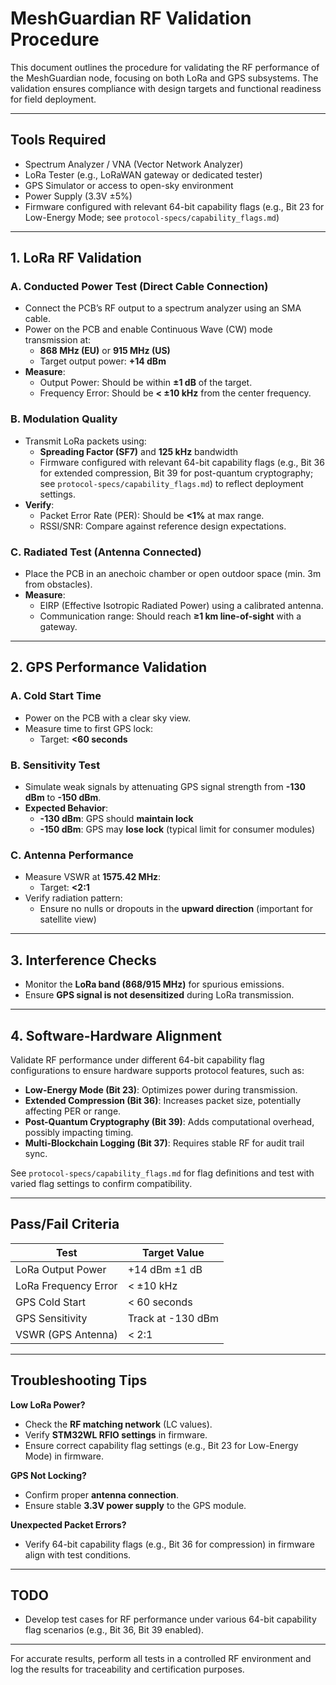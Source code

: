 # MeshGuardian RF Validation Procedure

This document outlines the procedure for validating the RF performance of the MeshGuardian node, focusing on both LoRa and GPS subsystems. The validation ensures compliance with design targets and functional readiness for field deployment.

---

## Tools Required

- Spectrum Analyzer / VNA (Vector Network Analyzer)  
- LoRa Tester (e.g., LoRaWAN gateway or dedicated tester)  
- GPS Simulator or access to open-sky environment  
- Power Supply (3.3V ±5%)  
- Firmware configured with relevant 64-bit capability flags (e.g., Bit 23 for Low-Energy Mode; see `protocol-specs/capability_flags.md`)

---

## 1. LoRa RF Validation

### A. Conducted Power Test (Direct Cable Connection)

- Connect the PCB’s RF output to a spectrum analyzer using an SMA cable.
- Power on the PCB and enable Continuous Wave (CW) mode transmission at:
  - **868 MHz (EU)** or **915 MHz (US)**
  - Target output power: **+14 dBm**
- **Measure**:
  - Output Power: Should be within **±1 dB** of the target.
  - Frequency Error: Should be **< ±10 kHz** from the center frequency.

### B. Modulation Quality

- Transmit LoRa packets using:
  - **Spreading Factor (SF7)** and **125 kHz** bandwidth
  - Firmware configured with relevant 64-bit capability flags (e.g., Bit 36 for extended compression, Bit 39 for post-quantum cryptography; see `protocol-specs/capability_flags.md`) to reflect deployment settings.
- **Verify**:
  - Packet Error Rate (PER): Should be **<1%** at max range.
  - RSSI/SNR: Compare against reference design expectations.

### C. Radiated Test (Antenna Connected)

- Place the PCB in an anechoic chamber or open outdoor space (min. 3m from obstacles).
- **Measure**:
  - EIRP (Effective Isotropic Radiated Power) using a calibrated antenna.
  - Communication range: Should reach **≥1 km line-of-sight** with a gateway.

---

## 2. GPS Performance Validation

### A. Cold Start Time

- Power on the PCB with a clear sky view.
- Measure time to first GPS lock:
  - Target: **<60 seconds**

### B. Sensitivity Test

- Simulate weak signals by attenuating GPS signal strength from **-130 dBm** to **-150 dBm**.
- **Expected Behavior**:
  - **-130 dBm**: GPS should **maintain lock**
  - **-150 dBm**: GPS may **lose lock** (typical limit for consumer modules)

### C. Antenna Performance

- Measure VSWR at **1575.42 MHz**:
  - Target: **<2:1**
- Verify radiation pattern:
  - Ensure no nulls or dropouts in the **upward direction** (important for satellite view)

---

## 3. Interference Checks

- Monitor the **LoRa band (868/915 MHz)** for spurious emissions.
- Ensure **GPS signal is not desensitized** during LoRa transmission.

---

## 4. Software-Hardware Alignment

Validate RF performance under different 64-bit capability flag configurations to ensure hardware supports protocol features, such as:
- **Low-Energy Mode (Bit 23)**: Optimizes power during transmission.
- **Extended Compression (Bit 36)**: Increases packet size, potentially affecting PER or range.
- **Post-Quantum Cryptography (Bit 39)**: Adds computational overhead, possibly impacting timing.
- **Multi-Blockchain Logging (Bit 37)**: Requires stable RF for audit trail sync.

See `protocol-specs/capability_flags.md` for flag definitions and test with varied flag settings to confirm compatibility.

---

## Pass/Fail Criteria

| Test                      | Target Value             |
|---------------------------|--------------------------|
| LoRa Output Power         | +14 dBm ±1 dB            |
| LoRa Frequency Error      | < ±10 kHz                |
| GPS Cold Start            | < 60 seconds             |
| GPS Sensitivity           | Track at -130 dBm        |
| VSWR (GPS Antenna)        | < 2:1                    |

---

## Troubleshooting Tips

**Low LoRa Power?**  
- Check the **RF matching network** (LC values).  
- Verify **STM32WL RFIO settings** in firmware.  
- Ensure correct capability flag settings (e.g., Bit 23 for Low-Energy Mode) in firmware.

**GPS Not Locking?**  
- Confirm proper **antenna connection**.  
- Ensure stable **3.3V power supply** to the GPS module.

**Unexpected Packet Errors?**  
- Verify 64-bit capability flags (e.g., Bit 36 for compression) in firmware align with test conditions.

---

## TODO
- Develop test cases for RF performance under various 64-bit capability flag scenarios (e.g., Bit 36, Bit 39 enabled).

---

For accurate results, perform all tests in a controlled RF environment and log the results for traceability and certification purposes.